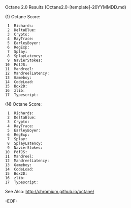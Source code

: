 Octane 2.0 Results (Octane2.0-[template]-20YYMMDD.md)

(1) Octane Score:

     1	Richards:
     2	DeltaBlue:
     3	Crypto:
     4	RayTrace:
     5	EarleyBoyer:
     6	RegExp:
     7	Splay:
     8	SplayLatency:
     9	NavierStokes:
    10	PdfJS:
    11	Mandreel:
    12	MandreelLatency:
    13	Gameboy:
    14	CodeLoad:
    15	Box2D:
    16	zlib:
    17	Typescript:


(N) Octane Score:

     1	Richards:
     2	DeltaBlue:
     3	Crypto:
     4	RayTrace:
     5	EarleyBoyer:
     6	RegExp:
     7	Splay:
     8	SplayLatency:
     9	NavierStokes:
    10	PdfJS:
    11	Mandreel:
    12	MandreelLatency:
    13	Gameboy:
    14	CodeLoad:
    15	Box2D:
    16	zlib:
    17	Typescript:

See Also:
http://chromium.github.io/octane/

-EOF-
